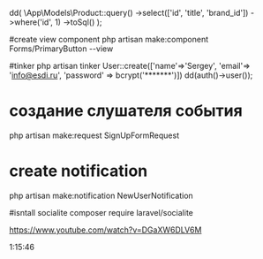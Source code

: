 dd(
\App\Models\Product::query()
->select(['id', 'title', 'brand_id'])
->where('id', 1)
->toSql()
);

#create view component
php artisan make:component Forms/PrimaryButton --view

#tinker
php artisan tinker
User::create(['name'=>'Sergey', 'email'=> 'info@esdi.ru', 'password' => bcrypt('*******')])
dd(auth()->user());

# создание слушателя события

php artisan make:request SignUpFormRequest

# create notification

php artisan make:notification NewUserNotification

#isntall socialite
composer require laravel/socialite

https://www.youtube.com/watch?v=DGaXW6DLV6M

1:15:46
